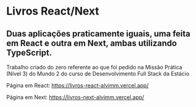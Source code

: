 # Livros React/Next

## Duas aplicações praticamente iguais, uma feita em React e outra em Next, ambas utilizando TypeScript.

Trabalho criado do zero referente ao que foi pedido na Missão Prática (Nível 3) do Mundo 2 do curso de Desenvolvimento Full Stack da Estácio


Página em React:  https://livros-react-alvimm.vercel.app/

Página em Next:  https://livros-next-alvimm.vercel.app/